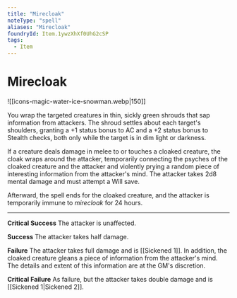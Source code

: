 ```yaml
---
title: "Mirecloak"
noteType: "spell"
aliases: "Mirecloak"
foundryId: Item.1ywzXhXf0UhG2cSP
tags:
  - Item
---
```


# Mirecloak
![[icons-magic-water-ice-snowman.webp|150]]

You wrap the targeted creatures in thin, sickly green shrouds that sap information from attackers. The shroud settles about each target's shoulders, granting a +1 status bonus to AC and a +2 status bonus to Stealth checks, both only while the target is in dim light or darkness.

If a creature deals damage in melee to or touches a cloaked creature, the cloak wraps around the attacker, temporarily connecting the psyches of the cloaked creature and the attacker and violently prying a random piece of interesting information from the attacker's mind. The attacker takes 2d8 mental damage and must attempt a Will save.

Afterward, the spell ends for the cloaked creature, and the attacker is temporarily immune to _mirecloak_ for 24 hours.

* * *

**Critical Success** The attacker is unaffected.

**Success** The attacker takes half damage.

**Failure** The attacker takes full damage and is [[Sickened 1]]. In addition, the cloaked creature gleans a piece of information from the attacker's mind. The details and extent of this information are at the GM's discretion.

**Critical Failure** As failure, but the attacker takes double damage and is [[Sickened 1|Sickened 2]].
